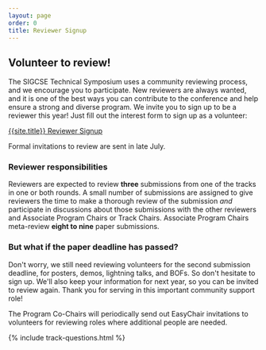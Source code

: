 ```yaml
---
layout: page
order: 0
title: Reviewer Signup
---
```


## Volunteer to review!

The SIGCSE Technical Symposium uses a community reviewing process, and we encourage you to participate. New reviewers are always wanted, and it is one of the best ways you can contribute to the conference and help ensure a strong and diverse program. We invite you to sign up to be a reviewer this year! Just fill out the interest form to sign up as a volunteer:

<div class = " well text-center">
  <a href = "{{site.data.cfp.reviewer-signup}}">{{site.title}} Reviewer Signup</a>
</div>

Formal invitations to review are sent in late July.

### Reviewer responsibilities
Reviewers are expected to review **three** submissions from one of the tracks in one or both rounds. A small number of submissions are assigned to give reviewers the time to make a thorough review of the submission *and* participate in discussions about those submissions with the other reviewers and Associate Program Chairs or Track Chairs.  Associate Program Chairs meta-review **eight to nine** paper submissions.

### But what if the paper deadline has passed?
Don't worry, we still need reviewing volunteers for the second submission deadline, for posters, demos, lightning talks, and BOFs. So don't hesitate to sign up. We'll also keep your information for next year, so you can be invited to review again. Thank you for serving in this important community support role!

The Program Co-Chairs will periodically send out EasyChair invitations to volunteers for reviewing roles where additional people are needed. 

{% include track-questions.html %}
